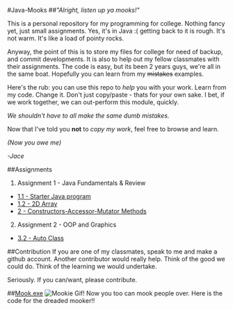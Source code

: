 #Java-Mooks
##*"Alright, listen up ya mooks!"*

This is a personal repository for my programming for college. Nothing fancy yet, just small assignments.
Yes, it's in Java :( getting back to it is rough. It's not warm. It's like a load of pointy rocks.


Anyway, the point of this is to store my files for college for need of backup, and commit developments. 
It is also to help out my fellow classmates with their assignments. The code is easy, but its been 2 years guys,
we're all in the same boat. Hopefully you can learn from my ~~mistakes~~ examples.


Here's the rub: you can use this repo to *help* you with your work. Learn from my code. Change it. Don't just copy/paste - thats for
your own sake. I bet, if we work together, we can out-perform this module, quickly. 


*We shouldn't have to all make the same dumb mistakes.*


Now that I've told you **not** to *copy my work*, feel free to browse and learn. 

*(Now you owe me)*

*-Jace*


##Assignments
1. Assignment 1 - Java Fundamentals & Review
  * [1.1 - Starter Java program](../master/tempConverter/src)
  * [1.2 - 2D Array](../master/2Darray/src)
  * [2 - Constructors-Accessor-Mutator Methods](../master/Assign2/src)
2. Assignment 2 - OOP and Graphics
  * [3.2 - Auto Class](../master/AutoClass/src/)



##Contribution
If you are one of my classmates, speak to me and make a github account. Another contributor would really help. Think of the good
we could do. Think of the learning we would undertake. 

Seriously. If you can/want, please contribute.

##[Mook.exe](../master/mook.exe)
![Mookie Gif!](http://i.imgur.com/Rl5LRMn.gifv)
Now you too can mook people over. Here is the code for the dreaded mooker!!
